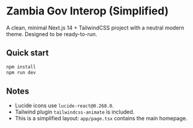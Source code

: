 # Zambia Gov Interop (Simplified)

A clean, minimal Next.js 14 + TailwindCSS project with a neutral modern theme.
Designed to be ready-to-run.

## Quick start

```bash
npm install
npm run dev
```

## Notes

- Lucide icons use `lucide-react@0.268.0`.
- Tailwind plugin `tailwindcss-animate` is included.
- This is a simplified layout: `app/page.tsx` contains the main homepage.

